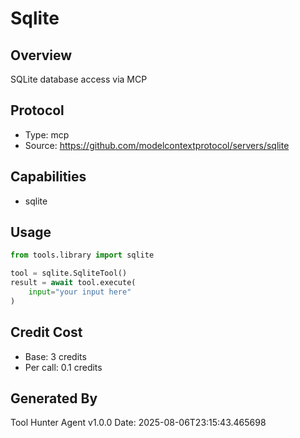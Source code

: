 # Sqlite

## Overview
SQLite database access via MCP

## Protocol
- Type: mcp
- Source: https://github.com/modelcontextprotocol/servers/sqlite

## Capabilities
- sqlite

## Usage
```python
from tools.library import sqlite

tool = sqlite.SqliteTool()
result = await tool.execute(
    input="your input here"
)
```

## Credit Cost
- Base: 3 credits
- Per call: 0.1 credits

## Generated By
Tool Hunter Agent v1.0.0
Date: 2025-08-06T23:15:43.465698
